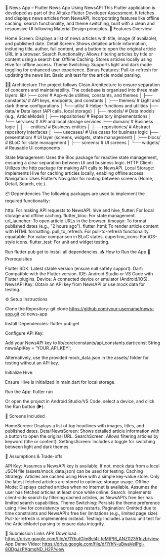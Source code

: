 📰 News App – Flutter News App Using NewsAPI
This Flutter application is developed as part of the Alltake Flutter Developer Assessment. It fetches and displays news articles from NewsAPI, incorporating features like offline caching, search functionality, and theme switching, built with a clean and responsive UI following Material Design principles.
📱 Features Overview

Home Screen: Displays a list of news articles with title, image (if available), and published date.
Detail Screen: Shows detailed article information, including title, author, full content, and a button to open the original article URL in a browser.
Search Functionality: Allows filtering articles by title or content using a search bar.
Offline Caching: Stores articles locally using Hive for offline access.
Theme Switching: Supports light and dark mode toggling for enhanced user experience.
Bonus Features:
Pull-to-refresh for updating the news list.
Basic unit test for the article model parsing.



🧑‍💻 Architecture
The project follows Clean Architecture to ensure separation of concerns and maintainability. The codebase is organized into three main layers:
lib/
├── core/                # App-wide utilities, constants, and themes
│   ├── constants/       # API keys, endpoints, and constants
│   ├── themes/          # Light and dark theme configurations
│   └── utils/           # Helper functions and utilities
├── data/                # Data layer (API calls, local storage)
│   ├── models/          # Data models (e.g., ArticleModel)
│   ├── repositories/    # Repository implementations
│   └── services/        # API and local storage services
├── domain/              # Business logic
│   ├── entities/        # Business entities
│   ├── repositories/    # Abstract repository interfaces
│   └── usecases/        # Use cases for business logic
├── presentation/        # UI layer (screens, widgets, state management)
│   ├── blocs/           # BLoC for state management
│   ├── screens/         # UI screens
│   └── widgets/         # Reusable UI components


State Management: Uses the Bloc package for reactive state management, ensuring a clear separation between UI and business logic.
HTTP Client: Utilizes the http package for making API calls to NewsAPI.
Local Storage: Implements Hive for caching articles locally, enabling offline access.
Navigation: Uses Flutter’s Navigator for routing between screens (Home, Detail, Search, etc.).

📦 Dependencies
The following packages are used to implement the required functionality:

http: For making API requests to NewsAPI.
hive and hive_flutter: For local storage and offline caching.
flutter_bloc: For state management.
url_launcher: To open article URLs in the browser.
timeago: To format published dates (e.g., "2 hours ago").
flutter_html: To render article content with HTML formatting.
pull_to_refresh: For pull-to-refresh functionality.
equatable: For value comparison in BLoC states.
cupertino_icons: For iOS-style icons.
flutter_test: For unit and widget testing.

Run flutter pub get to install all dependencies.
📥 How to Run the App
🔧 Prerequisites

Flutter SDK: Latest stable version (ensure null safety support).
Dart: Compatible with the Flutter version.
IDE: Android Studio or VS Code with Flutter plugins.
Device: A connected device or emulator (Android/iOS).
NewsAPI Key: Obtain an API key from NewsAPI or use mock data for testing.

⚙️ Setup Instructions

Clone the Repository:
git clone https://github.com/your-username/news-app.git
cd news-app


Install Dependencies:
flutter pub get


Configure API Key:

Add your NewsAPI key to lib/core/constants/api_constants.dart:const String newsApiKey = 'YOUR_API_KEY';


Alternatively, use the provided mock_data.json in the assets/ folder for testing without an API key.


Initialize Hive:

Ensure Hive is initialized in main.dart for local storage.


Run the App:
flutter run

Or open the project in Android Studio/VS Code, select a device, and click the Run button (▶️).


📂 Screens Included

HomeScreen: Displays a list of top headlines with images, titles, and published dates.
DetailNewsScreen: Shows detailed article information with a button to open the original URL.
SearchScreen: Allows filtering articles by keyword (title or content).
SettingsScreen: Includes a toggle for switching between light and dark themes.

🧠 Assumptions & Trade-offs

API Key: Assumes a NewsAPI key is available. If not, mock data from a local JSON file (assets/mock_data.json) can be used for testing.
Caching Strategy: Articles are cached using Hive with a simple key-value store. Only the latest fetched articles are stored to optimize storage usage.
Offline Mode: Displays cached articles when no internet is available. Assumes the user has fetched articles at least once while online.
Search: Implements client-side search by filtering cached articles, as NewsAPI’s free tier has limited search capabilities.
Theme Switching: Persists the theme preference using Hive for consistency across app restarts.
Pagination: Omitted due to time constraints and NewsAPI’s free tier limitations (e.g., limited page size). Pull-to-refresh is implemented instead.
Testing: Includes a basic unit test for the ArticleModel parsing to ensure data integrity.

📎 Submission Links
APK Download: https://drive.google.com/file/d/1YhutGImBel4I-feMtPt6_ANZ02351nzb/view
App Demo Video: https://drive.google.com/file/d/1YhN-uBwaVeIPgl-8ODgJzPXgmgND_H2P/view


